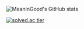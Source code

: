 ![MeaninGood's GitHub stats](https://github-readme-stats.vercel.app/api?username=MeaninGood&theme=dracula&show_icons=true)

[![solved.ac tier](http://mazassumnida.wtf/api/v2/generate_badge?boj=wls4845)](https://solved.ac/wls4845)
